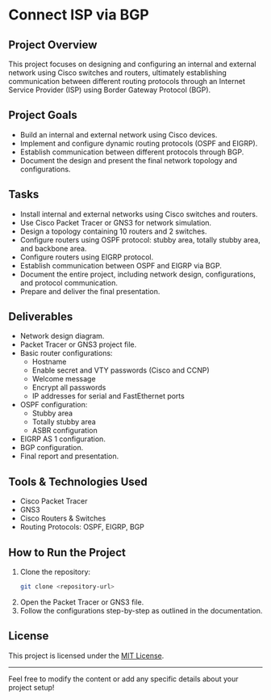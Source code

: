 
# Connect ISP via BGP

## Project Overview
This project focuses on designing and configuring an internal and external network using Cisco switches and routers, ultimately establishing communication between different routing protocols through an Internet Service Provider (ISP) using Border Gateway Protocol (BGP).

## Project Goals
- Build an internal and external network using Cisco devices.
- Implement and configure dynamic routing protocols (OSPF and EIGRP).
- Establish communication between different protocols through BGP.
- Document the design and present the final network topology and configurations.

## Tasks
- Install internal and external networks using Cisco switches and routers.
- Use Cisco Packet Tracer or GNS3 for network simulation.
- Design a topology containing 10 routers and 2 switches.
- Configure routers using OSPF protocol: stubby area, totally stubby area, and backbone area.
- Configure routers using EIGRP protocol.
- Establish communication between OSPF and EIGRP via BGP.
- Document the entire project, including network design, configurations, and protocol communication.
- Prepare and deliver the final presentation.

## Deliverables
- Network design diagram.
- Packet Tracer or GNS3 project file.
- Basic router configurations:  
  - Hostname  
  - Enable secret and VTY passwords (Cisco and CCNP)  
  - Welcome message  
  - Encrypt all passwords  
  - IP addresses for serial and FastEthernet ports  
- OSPF configuration:  
  - Stubby area  
  - Totally stubby area  
  - ASBR configuration  
- EIGRP AS 1 configuration.
- BGP configuration.
- Final report and presentation.

## Tools & Technologies Used
- Cisco Packet Tracer
- GNS3
- Cisco Routers & Switches
- Routing Protocols: OSPF, EIGRP, BGP

## How to Run the Project
1. Clone the repository:
   ```bash
   git clone <repository-url>
   ```
2. Open the Packet Tracer or GNS3 file.
3. Follow the configurations step-by-step as outlined in the documentation.



## License
This project is licensed under the [MIT License](LICENSE).

---

Feel free to modify the content or add any specific details about your project setup!

